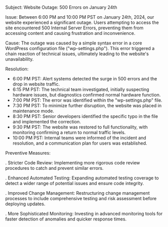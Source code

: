 Subject: Website Outage: 500 Errors on January 24th

Issue: Between 6:00 PM and 10:00 PM PST on January 24th, 2024, our website experienced a significant outage. Users attempting to access the site encountered 500 Internal Server Errors, preventing them from accessing content and causing frustration and inconvenience.

Cause: The outage was caused by a simple syntax error in a core WordPress configuration file ("wp-settings.php"). This error triggered a chain reaction of technical issues, ultimately leading to the website's unavailability.

Resolution:

 - 6:00 PM PST: Alert systems detected the surge in 500 errors and the drop in website traffic.
 - 6:15 PM PST: The technical team investigated, initially suspecting hardware issues, but diagnostics confirmed normal hardware function.
 - 7:00 PM PST: The error was identified within the "wp-settings.php" file.
 - 7:30 PM PST: To minimize further disruption, the website was placed in maintenance mode.
 - 8:30 PM PST: Senior developers identified the specific typo in the file and implemented the correction.
 - 9:30 PM PST: The website was restored to full functionality, with monitoring confirming a return to normal traffic levels.
 - 10:00 PM PST: Internal teams were informed of the incident and resolution, and a communication plan for users was established.

Preventive Measures:

 . Stricter Code Review: Implementing more rigorous code review procedures to catch and prevent similar errors.

 . Enhanced Automated Testing: Expanding automated testing coverage to detect a wider range of potential issues and ensure code integrity.

 . Improved Change Management: Restructuring change management processes to include comprehensive testing and risk assessment before deploying updates.

 . More Sophisticated Monitoring: Investing in advanced monitoring tools for faster detection of anomalies and quicker response times.
